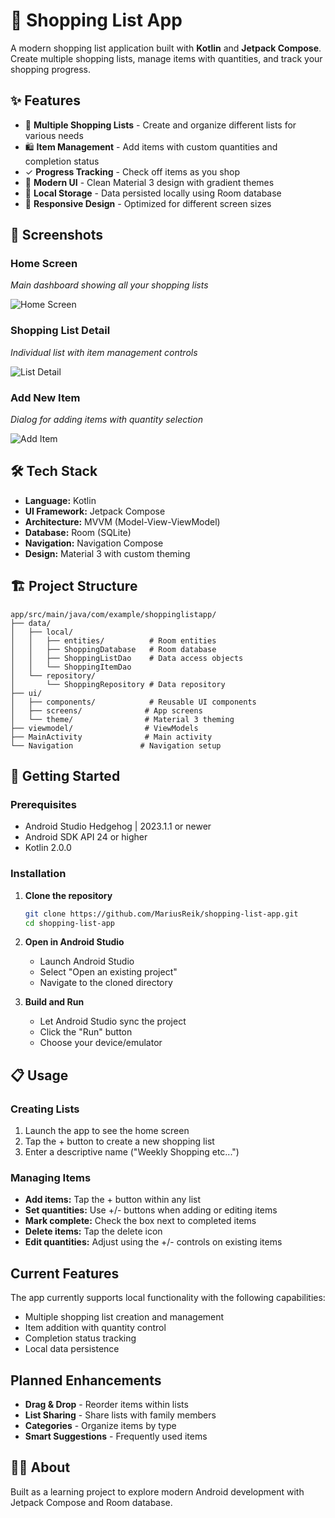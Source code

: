 # 🛒 Shopping List App

A modern shopping list application built with **Kotlin** and **Jetpack Compose**. Create multiple shopping lists, manage items with quantities, and track your shopping progress.

## ✨ Features

- 📝 **Multiple Shopping Lists** - Create and organize different lists for various needs
- 🛍️ **Item Management** - Add items with custom quantities and completion status
- ✓ **Progress Tracking** - Check off items as you shop
- 🎨 **Modern UI** - Clean Material 3 design with gradient themes
- 💾 **Local Storage** - Data persisted locally using Room database
- 📱 **Responsive Design** - Optimized for different screen sizes

## 📱 Screenshots

### Home Screen
*Main dashboard showing all your shopping lists*

![Home Screen](screenshots/home_screen.jpg)

### Shopping List Detail
*Individual list with item management controls*

![List Detail](screenshots/list_detail.jpg)

### Add New Item
*Dialog for adding items with quantity selection*

![Add Item](screenshots/add_item.jpg)

## 🛠 Tech Stack

- **Language:** Kotlin
- **UI Framework:** Jetpack Compose
- **Architecture:** MVVM (Model-View-ViewModel)
- **Database:** Room (SQLite)
- **Navigation:** Navigation Compose
- **Design:** Material 3 with custom theming

## 🏗 Project Structure

```
app/src/main/java/com/example/shoppinglistapp/
├── data/
│   ├── local/
│   │   ├── entities/          # Room entities
│   │   ├── ShoppingDatabase   # Room database
│   │   ├── ShoppingListDao    # Data access objects
│   │   └── ShoppingItemDao
│   └── repository/
│       └── ShoppingRepository # Data repository
├── ui/
│   ├── components/            # Reusable UI components
│   ├── screens/              # App screens
│   └── theme/                # Material 3 theming
├── viewmodel/                # ViewModels
├── MainActivity              # Main activity
└── Navigation               # Navigation setup
```

## 🚀 Getting Started

### Prerequisites

- Android Studio Hedgehog | 2023.1.1 or newer
- Android SDK API 24 or higher
- Kotlin 2.0.0

### Installation

1. **Clone the repository**
   ```bash
   git clone https://github.com/MariusReik/shopping-list-app.git
   cd shopping-list-app
   ```

2. **Open in Android Studio**
   - Launch Android Studio
   - Select "Open an existing project"
   - Navigate to the cloned directory

3. **Build and Run**
   - Let Android Studio sync the project
   - Click the "Run" button
   - Choose your device/emulator

## 📋 Usage

### Creating Lists
1. Launch the app to see the home screen
2. Tap the + button to create a new shopping list
3. Enter a descriptive name ("Weekly Shopping etc...")

### Managing Items
- **Add items:** Tap the + button within any list
- **Set quantities:** Use +/- buttons when adding or editing items
- **Mark complete:** Check the box next to completed items
- **Delete items:** Tap the delete icon
- **Edit quantities:** Adjust using the +/- controls on existing items

## Current Features

The app currently supports local functionality with the following capabilities:
- Multiple shopping list creation and management
- Item addition with quantity control
- Completion status tracking
- Local data persistence

## Planned Enhancements

- **Drag & Drop** - Reorder items within lists
- **List Sharing** - Share lists with family members
- **Categories** - Organize items by type
- **Smart Suggestions** - Frequently used items

## 👨‍💻 About

Built as a learning project to explore modern Android development with Jetpack Compose and Room database.
